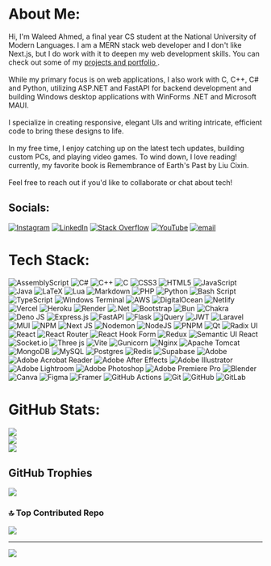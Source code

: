 # About Me:
Hi, I'm Waleed Ahmed, a final year CS student at the National University of Modern Languages. I am a MERN stack web developer and I don't like Next.js, but I do work with it to deepen my web development skills. You can check out some of my <a href="iamwaleed.me">projects and portfolio </a> . <br></br>While my primary focus is on web applications, I also work with C, C++, C# and Python, utilizing ASP.NET and FastAPI for backend development and building Windows desktop applications with WinForms .NET and Microsoft MAUI.<br></br>I specialize in creating responsive, elegant UIs and writing intricate, efficient code to bring these designs to life.<br></br>In my free time, I enjoy catching up on the latest tech updates, building custom PCs, and playing video games. To wind down, I love reading! currently, my favorite book is Remembrance of Earth's Past by Liu Cixin.<br></br>Feel free to reach out if you'd like to collaborate or chat about tech!

## Socials:
[![Instagram](https://img.shields.io/badge/Instagram-%23E4405F.svg?logo=Instagram&logoColor=white)](https://instagram.com/_dee_law_) [![LinkedIn](https://img.shields.io/badge/LinkedIn-%230077B5.svg?logo=linkedin&logoColor=white)](https://linkedin.com/in/waleed-ahmed-284392203) [![Stack Overflow](https://img.shields.io/badge/-Stackoverflow-FE7A16?logo=stack-overflow&logoColor=white)](https://stackoverflow.com/users/23992605) [![YouTube](https://img.shields.io/badge/YouTube-%23FF0000.svg?logo=YouTube&logoColor=white)](https://youtube.com/@Dee_Law) [![email](https://img.shields.io/badge/Email-D14836?logo=gmail&logoColor=white)](mailto:w.ahmedcs@gmail.com) 

# Tech Stack:
![AssemblyScript](https://img.shields.io/badge/assembly%20script-%23000000.svg?style=flat-square&logo=assemblyscript&logoColor=white) ![C#](https://img.shields.io/badge/c%23-%23239120.svg?style=flat-square&logo=csharp&logoColor=white) ![C++](https://img.shields.io/badge/c++-%2300599C.svg?style=flat-square&logo=c%2B%2B&logoColor=white) ![C](https://img.shields.io/badge/c-%2300599C.svg?style=flat-square&logo=c&logoColor=white) ![CSS3](https://img.shields.io/badge/css3-%231572B6.svg?style=flat-square&logo=css3&logoColor=white) ![HTML5](https://img.shields.io/badge/html5-%23E34F26.svg?style=flat-square&logo=html5&logoColor=white) ![JavaScript](https://img.shields.io/badge/javascript-%23323330.svg?style=flat-square&logo=javascript&logoColor=%23F7DF1E) ![Java](https://img.shields.io/badge/java-%23ED8B00.svg?style=flat-square&logo=openjdk&logoColor=white) ![LaTeX](https://img.shields.io/badge/latex-%23008080.svg?style=flat-square&logo=latex&logoColor=white) ![Lua](https://img.shields.io/badge/lua-%232C2D72.svg?style=flat-square&logo=lua&logoColor=white) ![Markdown](https://img.shields.io/badge/markdown-%23000000.svg?style=flat-square&logo=markdown&logoColor=white) ![PHP](https://img.shields.io/badge/php-%23777BB4.svg?style=flat-square&logo=php&logoColor=white) ![Python](https://img.shields.io/badge/python-3670A0?style=flat-square&logo=python&logoColor=ffdd54) ![Bash Script](https://img.shields.io/badge/bash_script-%23121011.svg?style=flat-square&logo=gnu-bash&logoColor=white) ![TypeScript](https://img.shields.io/badge/typescript-%23007ACC.svg?style=flat-square&logo=typescript&logoColor=white) ![Windows Terminal](https://img.shields.io/badge/Windows%20Terminal-%234D4D4D.svg?style=flat-square&logo=windows-terminal&logoColor=white) ![AWS](https://img.shields.io/badge/AWS-%23FF9900.svg?style=flat-square&logo=amazon-aws&logoColor=white) ![DigitalOcean](https://img.shields.io/badge/DigitalOcean-%230167ff.svg?style=flat-square&logo=digitalOcean&logoColor=white) ![Netlify](https://img.shields.io/badge/netlify-%23000000.svg?style=flat-square&logo=netlify&logoColor=#00C7B7) ![Vercel](https://img.shields.io/badge/vercel-%23000000.svg?style=flat-square&logo=vercel&logoColor=white) ![Heroku](https://img.shields.io/badge/heroku-%23430098.svg?style=flat-square&logo=heroku&logoColor=white) ![Render](https://img.shields.io/badge/Render-%46E3B7.svg?style=flat-square&logo=render&logoColor=white) ![.Net](https://img.shields.io/badge/.NET-5C2D91?style=flat-square&logo=.net&logoColor=white) ![Bootstrap](https://img.shields.io/badge/bootstrap-%238511FA.svg?style=flat-square&logo=bootstrap&logoColor=white) ![Bun](https://img.shields.io/badge/Bun-%23000000.svg?style=flat-square&logo=bun&logoColor=white) ![Chakra](https://img.shields.io/badge/chakra-%234ED1C5.svg?style=flat-square&logo=chakraui&logoColor=white) ![Deno JS](https://img.shields.io/badge/deno%20js-000000?style=flat-square&logo=deno&logoColor=white) ![Express.js](https://img.shields.io/badge/express.js-%23404d59.svg?style=flat-square&logo=express&logoColor=%2361DAFB) ![FastAPI](https://img.shields.io/badge/FastAPI-005571?style=flat-square&logo=fastapi) ![Flask](https://img.shields.io/badge/flask-%23000.svg?style=flat-square&logo=flask&logoColor=white) ![jQuery](https://img.shields.io/badge/jquery-%230769AD.svg?style=flat-square&logo=jquery&logoColor=white) ![JWT](https://img.shields.io/badge/JWT-black?style=flat-square&logo=JSON%20web%20tokens) ![Laravel](https://img.shields.io/badge/laravel-%23FF2D20.svg?style=flat-square&logo=laravel&logoColor=white) ![MUI](https://img.shields.io/badge/MUI-%230081CB.svg?style=flat-square&logo=mui&logoColor=white) ![NPM](https://img.shields.io/badge/NPM-%23CB3837.svg?style=flat-square&logo=npm&logoColor=white) ![Next JS](https://img.shields.io/badge/Next-black?style=flat-square&logo=next.js&logoColor=white) ![Nodemon](https://img.shields.io/badge/NODEMON-%23323330.svg?style=flat-square&logo=nodemon&logoColor=%BBDEAD) ![NodeJS](https://img.shields.io/badge/node.js-6DA55F?style=flat-square&logo=node.js&logoColor=white) ![PNPM](https://img.shields.io/badge/pnpm-%234a4a4a.svg?style=flat-square&logo=pnpm&logoColor=f69220) ![Qt](https://img.shields.io/badge/Qt-%23217346.svg?style=flat-square&logo=Qt&logoColor=white) ![Radix UI](https://img.shields.io/badge/radix%20ui-161618.svg?style=flat-square&logo=radix-ui&logoColor=white) ![React](https://img.shields.io/badge/react-%2320232a.svg?style=flat-square&logo=react&logoColor=%2361DAFB) ![React Router](https://img.shields.io/badge/React_Router-CA4245?style=flat-square&logo=react-router&logoColor=white) ![React Hook Form](https://img.shields.io/badge/React%20Hook%20Form-%23EC5990.svg?style=flat-square&logo=reacthookform&logoColor=white) ![Redux](https://img.shields.io/badge/redux-%23593d88.svg?style=flat-square&logo=redux&logoColor=white) ![Semantic UI React](https://img.shields.io/badge/Semantic%20UI%20React-%2335BDB2.svg?style=flat-square&logo=SemanticUIReact&logoColor=white) ![Socket.io](https://img.shields.io/badge/Socket.io-black?style=flat-square&logo=socket.io&badgeColor=010101) ![Three js](https://img.shields.io/badge/threejs-black?style=flat-square&logo=three.js&logoColor=white) ![Vite](https://img.shields.io/badge/vite-%23646CFF.svg?style=flat-square&logo=vite&logoColor=white) ![Gunicorn](https://img.shields.io/badge/gunicorn-%298729.svg?style=flat-square&logo=gunicorn&logoColor=white) ![Nginx](https://img.shields.io/badge/nginx-%23009639.svg?style=flat-square&logo=nginx&logoColor=white) ![Apache Tomcat](https://img.shields.io/badge/apache%20tomcat-%23F8DC75.svg?style=flat-square&logo=apache-tomcat&logoColor=black) ![MongoDB](https://img.shields.io/badge/MongoDB-%234ea94b.svg?style=flat-square&logo=mongodb&logoColor=white) ![MySQL](https://img.shields.io/badge/mysql-4479A1.svg?style=flat-square&logo=mysql&logoColor=white) ![Postgres](https://img.shields.io/badge/postgres-%23316192.svg?style=flat-square&logo=postgresql&logoColor=white) ![Redis](https://img.shields.io/badge/redis-%23DD0031.svg?style=flat-square&logo=redis&logoColor=white) ![Supabase](https://img.shields.io/badge/Supabase-3ECF8E?style=flat-square&logo=supabase&logoColor=white) ![Adobe](https://img.shields.io/badge/adobe-%23FF0000.svg?style=flat-square&logo=adobe&logoColor=white) ![Adobe Acrobat Reader](https://img.shields.io/badge/Adobe%20Acrobat%20Reader-EC1C24.svg?style=flat-square&logo=Adobe%20Acrobat%20Reader&logoColor=white) ![Adobe After Effects](https://img.shields.io/badge/Adobe%20After%20Effects-9999FF.svg?style=flat-square&logo=Adobe%20After%20Effects&logoColor=white) ![Adobe Illustrator](https://img.shields.io/badge/adobe%20illustrator-%23FF9A00.svg?style=flat-square&logo=adobe%20illustrator&logoColor=white) ![Adobe Lightroom](https://img.shields.io/badge/Adobe%20Lightroom-31A8FF.svg?style=flat-square&logo=Adobe%20Lightroom&logoColor=white) ![Adobe Photoshop](https://img.shields.io/badge/adobe%20photoshop-%2331A8FF.svg?style=flat-square&logo=adobe%20photoshop&logoColor=white) ![Adobe Premiere Pro](https://img.shields.io/badge/Adobe%20Premiere%20Pro-9999FF.svg?style=flat-square&logo=Adobe%20Premiere%20Pro&logoColor=white) ![Blender](https://img.shields.io/badge/blender-%23F5792A.svg?style=flat-square&logo=blender&logoColor=white) ![Canva](https://img.shields.io/badge/Canva-%2300C4CC.svg?style=flat-square&logo=Canva&logoColor=white) ![Figma](https://img.shields.io/badge/figma-%23F24E1E.svg?style=flat-square&logo=figma&logoColor=white) ![Framer](https://img.shields.io/badge/Framer-black?style=flat-square&logo=framer&logoColor=blue) ![GitHub Actions](https://img.shields.io/badge/github%20actions-%232671E5.svg?style=flat-square&logo=githubactions&logoColor=white) ![Git](https://img.shields.io/badge/git-%23F05033.svg?style=flat-square&logo=git&logoColor=white) ![GitHub](https://img.shields.io/badge/github-%23121011.svg?style=flat-square&logo=github&logoColor=white) ![GitLab](https://img.shields.io/badge/gitlab-%23181717.svg?style=flat-square&logo=gitlab&logoColor=white)
# GitHub Stats:
![](https://github-readme-stats.vercel.app/api?username=DeeLaw-01&theme=dark&hide_border=false&include_all_commits=true&count_private=true)<br/>
![](https://nirzak-streak-stats.vercel.app/?user=DeeLaw-01&theme=dark&hide_border=false)<br/>
![](https://github-readme-stats.vercel.app/api/top-langs/?username=DeeLaw-01&theme=dark&hide_border=false&include_all_commits=true&count_private=true&layout=compact)

## GitHub Trophies
![](https://github-profile-trophy.vercel.app/?username=DeeLaw-01&theme=radical&no-frame=true&no-bg=false&margin-w=4)


### 🔝 Top Contributed Repo
![](https://github-contributor-stats.vercel.app/api?username=DeeLaw-01&limit=5&theme=dark&combine_all_yearly_contributions=true)

---
[![](https://visitcount.itsvg.in/api?id=DeeLaw-01&icon=0&color=12)](https://visitcount.itsvg.in)

<!-- Proudly created with GPRM ( https://gprm.itsvg.in ) -->
